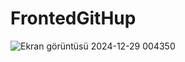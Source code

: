 ﻿# FrontedGitHup


![Ekran görüntüsü 2024-12-29 004350](https://github.com/user-attachments/assets/6a622f5e-dfe0-4906-bc58-ac1511b88269)
